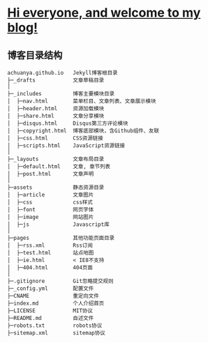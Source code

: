# [Hi everyone, and welcome to my blog!][1]
[1]: achuan.io

## 博客目录结构

    achuanya.github.io   Jekyll博客根目录
    ├─_drafts            文章草稿目录
    │
    ├─_includes          博客主要模块目录
    │  ├─nav.html        菜单栏目、文章列表、文章展示模块
    │  ├─header.html     资源加载模块
    │  ├─share.html      文章分享模块
    │  ├─disqus.html     Disqus第三方评论模块
    │  ├─copyright.html  博客底部模块，含Github组件、友联
    │  ├─css.html        CSS资源链接
    │  ├─scripts.html    JavaScript资源链接
    │
    ├─_layouts           文章布局目录
    │  ├─default.html    文章, 章节列表
    │  ├─post.html       文章声明
    │
    ├─assets             静态资源目录
    │  ├─article         文章图片
    │  ├─css             css样式
    │  ├─font            网页字体
    │  ├─image           网站图片
    │  ├─js              Javascript库
    │
    ├─pages              其他功能页面目录
    │  ├─rss.xml         Rss订阅
    │  ├─test.html       站点地图
    │  ├─ie.html         < IE8不支持
    │  ├─404.html        404页面
    │
    ├─.gitignore         Git忽略提交规则
    ├─_config.yml        配置文件
    ├─CNAME              重定向文件
    ├─index.md           个人介绍首页
    ├─LICENSE            MIT协议
    ├─README.md          自述文件
    ├─robots.txt         robots协议
    ├─sitemap.xml        sitemap协议
